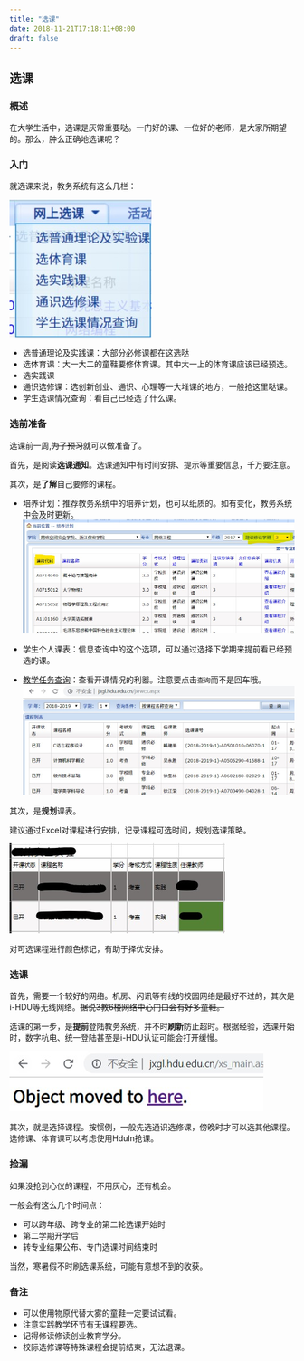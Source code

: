 ```yaml
---
title: "选课"
date: 2018-11-21T17:18:11+08:00
draft: false
---
```


## 选课

### 概述

在大学生活中，选课是灰常重要哒。一门好的课、一位好的老师，是大家所期望的。那么，肿么正确地选课呢？

### 入门

就选课来说，教务系统有这么几栏：

![选课栏目](./xk_1.jpg)

- 选普通理论及实践课：大部分必修课都在这选哒
- 选体育课：大一大二的童鞋要修体育课。其中大一上的体育课应该已经预选。
- 选实践课
- 通识选修课：选创新创业、通识、心理等一大堆课的地方，一般抢这里哒课。
- 学生选课情况查询：看自己已经选了什么课。

### 选前准备

选课前一周,~~为了预习~~就可以做准备了。

首先，是阅读**选课通知**。选课通知中有时间安排、提示等重要信息，千万要注意。

其次，是**了解**自己要修的课程。

- 培养计划：推荐教务系统中的培养计划，也可以纸质的。如有变化，教务系统中会及时更新。
![选课栏目](./xk_2.jpg)

- 学生个人课表：信息查询中的这个选项，可以通过选择下学期来提前看已经预选的课。

- [教学任务查询](http://jxgl.hdu.edu.cn/jxrwcx.aspx)：查看开课情况的利器。注意要点击`查询`而不是回车哦。
![选课栏目](./xk_3.jpg)

其次，是**规划**课表。

建议通过Excel对课程进行安排，记录课程可选时间，规划选课策略。

![选课栏目](./xk_4.jpg)

对可选课程进行颜色标记，有助于择优安排。

### 选课

首先，需要一个较好的网络。机房、闪讯等有线的校园网络是最好不过的，其次是i-HDU等无线网络。~~据说3教6楼网络中心门口会有好多童鞋。~~

选课的第一步，是**提前**登陆教务系统，并不时**刷新**防止超时。根据经验，选课开始时，数字杭电、统一登陆甚至是i-HDU认证可能会打开缓慢。

![选课栏目](./xk_5.jpg)

其次，就是选择课程。按惯例，一般先选通识选修课，傍晚时才可以选其他课程。选修课、体育课可以考虑使用HduIn抢课。

### 捡漏

如果没抢到心仪的课程，不用灰心，还有机会。

一般会有这么几个时间点：

- 可以跨年级、跨专业的第二轮选课开始时
- 第二学期开学后
- 转专业结果公布、专门选课时间结束时

当然，寒暑假不时刷选课系统，可能有意想不到的收获。

### 备注

- 可以使用物原代替大雾的童鞋一定要试试看。
- 注意实践教学环节有无课程要选。
- 记得修读修读创业教育学分。
- 校际选修课等特殊课程会提前结束，无法退课。